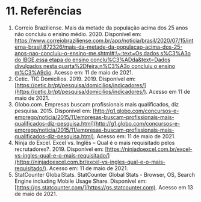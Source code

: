 # 11. Referências



1. Correio Braziliense. Mais da metade da população acima dos 25 anos não concluiu o ensino médio. 2020. Disponível em: [https://www.correiobraziliense.com.br/app/noticia/brasil/2020/07/15/interna-brasil,872326/mais-da-metade-da-populacao-acima-dos-25-anos-nao-concluiu-o-ensino-me.shtml#:\~:text=Os dados s%C3%A3o do IBGE,essa etapa do ensino conclu%C3%ADda\&text=Dados divulgados nesta quarta%2Dfeira,n%C3%A3o concluiu o ensino m%C3%A9dio](https://www.correiobraziliense.com.br/app/noticia/brasil/2020/07/15/interna-brasil,872326/mais-da-metade-da-populacao-acima-dos-25-anos-nao-concluiu-o-ensino-me.shtml#:\~:text=Os%20dados%20s%C3%A3o%20do%20IBGE,essa%20etapa%20do%20ensino%20conclu%C3%ADda\&text=Dados%20divulgados%20nesta%20quarta%2Dfeira,n%C3%A3o%20concluiu%20o%20ensino%20m%C3%A9dio). Acesso em: 11 de maio de 2021.
2. Cetic. TIC Domicílios. 2019. 2019. Disponível em: [https://cetic.br/pt/pesquisa/domicilios/indicadores/](https://cetic.br/pt/pesquisa/domicilios/indicadores/). Acesso em 11 de maio de 2021.
3. Globo.com. Empresas buscam profissionais mais qualificados, diz pesquisa. 2015. Disponível em: [http://g1.globo.com/concursos-e-emprego/noticia/2015/11/empresas-buscam-profissionais-mais-qualificados-diz-pesquisa.html](http://g1.globo.com/concursos-e-emprego/noticia/2015/11/empresas-buscam-profissionais-mais-qualificados-diz-pesquisa.html). Acesso em: 11 de maio de 2021.
4. Ninja do Excel. Excel vs. Inglês – Qual é o mais requisitado pelos recrutadores?. 2019. Disponível em: [https://ninjadoexcel.com.br/excel-vs-ingles-qual-e-o-mais-requisitado/](https://ninjadoexcel.com.br/excel-vs-ingles-qual-e-o-mais-requisitado/). Acesso em: 11 de maio de 2021.
5. StatCounter GlobalStats. StatCounter Global Stats - Browser, OS, Search Engine including Mobile Usage Share. Disponível em: [https://gs.statcounter.com/](https://gs.statcounter.com). Acesso em 13 de maio de 2021.

